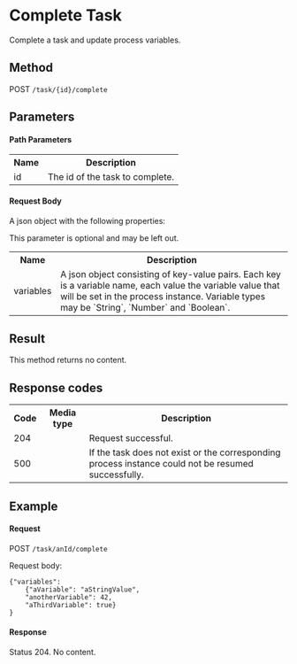 Complete Task
=============

Complete a task and update process variables.


Method
------

POST `/task/{id}/complete`


Parameters
----------
  
#### Path Parameters

<table class="table table-striped">
  <tr>
    <th>Name</th>
    <th>Description</th>
  </tr>
  <tr>
    <td>id</td>
    <td>The id of the task to complete.</td>
  </tr>
</table>
  
#### Request Body

A json object with the following properties:

<table class="table table-striped">
  <tr>
    <th>Name</th>
    <th>Description</th>
  </tr>
  <tr>
    <td>variables</td>
    <td>A json object consisting of key-value pairs. Each key is a variable name, each value the variable value that will be set in the process instance.
    Variable types may be `String`, `Number` and `Boolean`.</td>
    This parameter is optional and may be left out.
  </tr>
</table>


Result
------

This method returns no content.


Response codes
--------------

<table class="table table-striped">
  <tr>
    <th>Code</th>
    <th>Media type</th>
    <th>Description</th>
  </tr>
  <tr>
    <td>204</td>
    <td></td>
    <td>Request successful.</td>
  </tr>
  <tr>
    <td>500</td>
    <td></td>
    <td>If the task does not exist or the corresponding process instance could not be resumed successfully.</td>
  </tr>
</table>

Example
--------------

#### Request

POST `/task/anId/complete`

Request body:

    {"variables":
        {"aVariable": "aStringValue",
        "anotherVariable": 42,
        "aThirdVariable": true}
    }

#### Response

Status 204. No content.